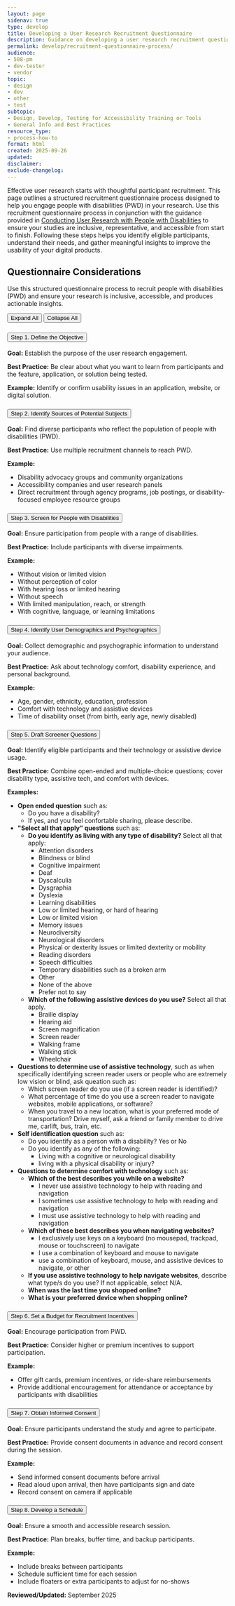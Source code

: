 ```yaml
---
layout: page
sidenav: true
type: develop
title: Developing a User Research Recruitment Questionnaire 
description: Guidance on developing a user research recruitment questionnaire to ensure inclusive participation and accessibility in ICT testing.
permalink: develop/recruitment-questionnaire-process/
audience: 
- 508-pm
- dev-tester
- vendor
topic: 
- design
- dev
- other
- test
subtopic: 
- Design, Develop, Testing for Accessibility Training or Tools
- General Info and Best Practices
resource_type: 
- process-how-to
format: html
created: 2025-09-26
updated: 
disclaimer: 
exclude-changelog: 
---
```

Effective user research starts with thoughtful participant recruitment. This page outlines a structured recruitment questionnaire process designed to help you engage people with disabilities (PWD) in your research. Use this recruitment questionnaire process in conjunction with the guidance provided in <a href="{{site.baseurl}}/develop/usability-testing-with-people-with-disabilities/">Conducting User Research with People with Disabilities</a> to ensure your studies are inclusive, representative, and accessible from start to finish. Following these steps helps you identify eligible participants, understand their needs, and gather meaningful insights to improve the usability of your digital products.

## Questionnaire Considerations
Use this structured questionnaire process to recruit people with disabilities (PWD) and ensure your research is inclusive, accessible, and produces actionable insights.

<div class="margin-bottom-3">
    <button id="expand-all" class="usa-button">Expand All</button>
    <button id="collapse-all" class="usa-button">Collapse All</button>
</div>

<div id="accordion-group-questions" class="usa-accordion usa-accordion--bordered usa-accordion--multiselectable" data-allow-multiple>
  <div class="usa-accordion" id="recruitment-accordion">
    <!-- 1. Define the Objective -->
    <h3 class="usa-accordion__heading">
      <button class="usa-accordion__button" aria-expanded="true" aria-controls="objective-content">
        Step 1. Define the Objective
      </button>
    </h3>
    <div id="objective-content" class="usa-accordion__content">
      <p><strong>Goal:</strong> Establish the purpose of the user research engagement.</p>
      <p><strong>Best Practice:</strong> Be clear about what you want to learn from participants and the feature, application, or solution being tested.</p>
      <p><strong>Example:</strong> Identify or confirm usability issues in an application, website, or digital solution.</p>
    </div>
    <!-- 2. Identify Sources of Potential Subjects -->
    <h3 class="usa-accordion__heading">
      <button class="usa-accordion__button" aria-expanded="false" aria-controls="sources-content">
        Step 2. Identify Sources of Potential Subjects
      </button>
    </h3>
    <div id="sources-content" class="usa-accordion__content">
      <p><strong>Goal:</strong> Find diverse participants who reflect the population of people with disabilities (PWD).</p>
      <p><strong>Best Practice:</strong> Use multiple recruitment channels to reach PWD.</p>
      <p><strong>Example:</strong></p>
      <ul>
        <li>Disability advocacy groups and community organizations</li>
        <li>Accessibility companies and user research panels</li>
        <li>Direct recruitment through agency programs, job postings, or disability-focused employee resource groups</li>
      </ul>
    </div>
    <!-- 3. Screen for People with Disabilities -->
    <h3 class="usa-accordion__heading">
      <button class="usa-accordion__button" aria-expanded="false" aria-controls="screening-content">
        Step 3. Screen for People with Disabilities
      </button>
    </h3>
    <div id="screening-content" class="usa-accordion__content">
      <p><strong>Goal:</strong> Ensure participation from people with a range of disabilities.</p>
      <p><strong>Best Practice:</strong> Include participants with diverse impairments.</p>
      <p><strong>Example:</strong></p>
      <ul>
        <li>Without vision or limited vision</li>
        <li>Without perception of color</li>
        <li>With hearing loss or limited hearing</li>
        <li>Without speech</li>
        <li>With limited manipulation, reach, or strength</li>
        <li>With cognitive, language, or learning limitations</li>
      </ul>
    </div>
    <!-- 4. Identify User Demographics and Psychographics -->
    <h3 class="usa-accordion__heading">
      <button class="usa-accordion__button" aria-expanded="false" aria-controls="demographics-content">
        Step 4. Identify User Demographics and Psychographics
      </button>
    </h3>
    <div id="demographics-content" class="usa-accordion__content">
      <p><strong>Goal:</strong> Collect demographic and psychographic information to understand your audience.</p>
      <p><strong>Best Practice:</strong> Ask about technology comfort, disability experience, and personal background.</p>
      <p><strong>Example:</strong></p>
      <ul>
        <li>Age, gender, ethnicity, education, profession</li>
        <li>Comfort with technology and assistive devices</li>
        <li>Time of disability onset (from birth, early age, newly disabled)</li>
      </ul>
    </div>
    <!-- 5. Draft Screener Questions -->
    <h3 class="usa-accordion__heading">
      <button class="usa-accordion__button" aria-expanded="false" aria-controls="screener-content">
        Step 5. Draft Screener Questions
      </button>
    </h3>
    <div id="screener-content" class="usa-accordion__content">
      <p><strong>Goal:</strong> Identify eligible participants and their technology or assistive device usage.</p>
      <p><strong>Best Practice:</strong> Combine open-ended and multiple-choice questions; cover disability type, assistive tech, and comfort with devices.</p>
      <p><strong>Examples:</strong></p>
      <ul>
        <li><strong>Open ended question</strong> such as: 
          <ul>
            <li>Do you have a disability?</li>
            <li>If yes, and you feel confortable sharing, please describe.</li>
          </ul>
        </li>
        <li><strong>"Select all that apply" questions</strong> such as: 
          <ul>
            <li><strong>Do you identify as living with any type of disability?</strong> Select all that apply:
              <ul>
                <li>Attention disorders</li>
                <li>Blindness or blind</li>
                <li>Cognitive impairment</li>
                <li>Deaf</li>
                <li>Dyscalculia</li>
                <li>Dysgraphia</li>
                <li>Dyslexia</li>
                <li>Learning disabilities</li>
                <li>Low or limited hearing, or hard of hearing</li>
                <li>Low or limited vision</li>
                <li>Memory issues</li>
                <li>Neurodiversity</li>
                <li>Neurological disorders</li>
                <li>Physical or dexterity issues or limited dexterity or mobility</li>
                <li>Reading disorders</li>
                <li>Speech difficulties</li>
                <li>Temporary disabilities such as a broken arm</li>
                <li>Other</li>
                <li>None of the above</li>
                <li>Prefer not to say</li>
              </ul>
            </li>
            <li><strong>Which of the following assistive devices do you use?</strong> Select all that apply.
              <ul>
                <li>Braille display</li>
                <li>Hearing aid</li>
                <li>Screen magnification</li>
                <li>Screen reader</li>
                <li>Walking frame</li>
                <li>Walking stick</li>
                <li>Wheelchair</li>
              </ul>
            </li>
          </ul>
        </li>
        <li><strong>Questions to determine use of assistive technology</strong>, such as when specifically identifying screen reader users or people who are extremely low vision or blind, ask queation such as:
          <ul>
            <li>Which screen reader do you use (if a screen reader is identified)?</li>
            <li>What percentage of time do you use a screen reader to navigate websites, mobile applications, or software?</li>
            <li>When you travel to a new location, what is your preferred mode of transportation? Drive myself, ask a friend or family member to drive me, carlift, bus, train, etc.</li>
          </ul>
        </li>
        <li><strong>Self identification question</strong> such as:
          <ul>
            <li>Do you identify as a person with a disability? Yes or No</li>
            <li>Do you identify as any of the following:
              <ul>
                <li>Living with a cognitive or neurological disability</li>
                <li>living with a physical disability or injury?</li>
              </ul>
            </li>
          </ul>
        </li>
        <li><strong>Questions to determine comfort with technology</strong> such as:
          <ul>
            <li><strong>Which of the best describes you while on a website?</strong>
              <ul>
                <li>I never use assistive technology to help with reading and navigation</li>
                <li>I sometimes use assistive technology to help with reading and navigation</li>
                <li>I must use assistive technology to help with reading and navigation</li>
              </ul>
            </li>
            <li><strong>Which of these best describes you when navigating websites?</strong> 
              <ul>
                <li>I exclusively use keys on a keyboard (no mousepad, trackpad, mouse or touchscreen) to navigate</li>
                <li>I use a combination of keyboard and mouse to navigate</li>
                <li> use a combination of keyboard, mouse, and assistive devices to navigate, or other</li>
              </ul>
            </li>
            <li><strong>If you use assistive technology to help navigate websites</strong>, describe what type/s do you use? If not applicable, select N/A.</li>
            <li><strong>When was the last time you shopped online?</strong></li>
            <li><strong>What is your preferred device when shopping online?</strong></li>
          </ul>
        </li>
      </ul>
    </div>
    <!-- 6. Set a Budget for Recruitment Incentives -->
    <h3 class="usa-accordion__heading">
      <button class="usa-accordion__button" aria-expanded="false" aria-controls="incentives-content">
        Step 6. Set a Budget for Recruitment Incentives
      </button>
    </h3>
    <div id="incentives-content" class="usa-accordion__content">
      <p><strong>Goal:</strong> Encourage participation from PWD.</p>
      <p><strong>Best Practice:</strong> Consider higher or premium incentives to support participation.</p>
      <p><strong>Example:</strong></p>
      <ul>
        <li>Offer gift cards, premium incentives, or ride-share reimbursements</li>
        <li>Provide additional encouragement for attendance or acceptance by participants with disabilities</li>
      </ul>
    </div>
    <!-- 7. Obtain Informed Consent -->
    <h3 class="usa-accordion__heading">
      <button class="usa-accordion__button" aria-expanded="false" aria-controls="consent-content">
        Step 7. Obtain Informed Consent
      </button>
    </h3>
    <div id="consent-content" class="usa-accordion__content">
      <p><strong>Goal:</strong> Ensure participants understand the study and agree to participate.</p>
      <p><strong>Best Practice:</strong> Provide consent documents in advance and record consent during the session.</p>
      <p><strong>Example:</strong></p>
      <ul>
        <li>Send informed consent documents before arrival</li>
        <li>Read aloud upon arrival, then have participants sign and date</li>
        <li>Record consent on camera if applicable</li>
      </ul>
    </div>
    <!-- 8. Develop a Schedule -->
    <h3 class="usa-accordion__heading">
      <button class="usa-accordion__button" aria-expanded="false" aria-controls="schedule-content">
        Step 8. Develop a Schedule
      </button>
    </h3>
    <div id="schedule-content" class="usa-accordion__content">
      <p><strong>Goal:</strong> Ensure a smooth and accessible research session.</p>
      <p><strong>Best Practice:</strong> Plan breaks, buffer time, and backup participants.</p>
      <p><strong>Example:</strong></p>
      <ul>
        <li>Include breaks between participants</li>
        <li>Schedule sufficient time for each session</li>
        <li>Include floaters or extra participants to adjust for no-shows</li>
      </ul>
    </div>
  </div>
</div>

<strong>Reviewed/Updated:</strong> September 2025

<script>
$("#expand-all").on("click", function () {
  $("#accordion-group-questions .usa-accordion__button").attr("aria-expanded", "true");
  $("#accordion-group-questions .usa-accordion__content").removeAttr("hidden");
  updateHashFromOpenAccordions();
});

$("#collapse-all").on("click", function () {
  $("#accordion-group-questions .usa-accordion__button").attr("aria-expanded", "false");
  $("#accordion-group-questions .usa-accordion__content").attr("hidden", "");
  updateHashFromOpenAccordions();
});
</script>